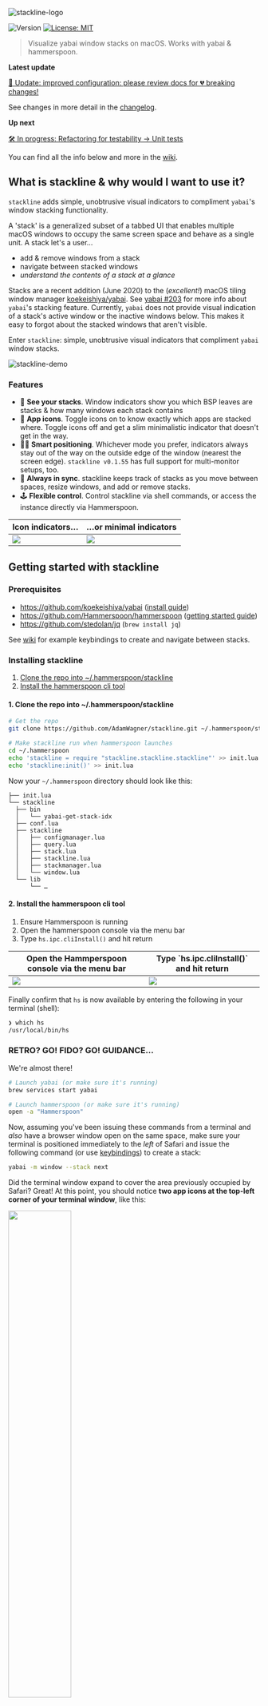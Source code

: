 <!-- vim: set tw=0 :-->
![stackline-logo](https://user-images.githubusercontent.com/1683979/90966915-1f9b1400-e48d-11ea-8cbb-0ceea6fcfc39.png)
<p>
  <img alt="Version" src="https://img.shields.io/badge/version-0.1.60-blue.svg?cacheSeconds=2592000" />
  <a href="#" target="_blank">
    <img alt="License: MIT" src="https://img.shields.io/badge/License-MIT-yellow.svg" />
  </a>
</p>

> Visualize yabai window stacks on macOS. Works with yabai & hammerspoon.

**Latest update**

[📣 Update: improved configuration: please review docs for 💔️ breaking changes!](https://github.com/AdamWagner/stackline/issues/33)

See changes in more detail in the [changelog](https://github.com/AdamWagner/stackline/wiki/Changelog).

**Up next**

[🛠️ In progress: Refactoring for testability → Unit tests](https://github.com/AdamWagner/stackline/issues/26)

You can find all the info below and more in the [wiki](https://github.com/AdamWagner/stackline/wiki/Install-dependencies).


## What is stackline & why would I want to use it?

`stackline` adds simple, unobtrusive visual indicators to compliment `yabai`'s window stacking functionality.

A 'stack' is a generalized subset of a tabbed UI that enables multiple macOS windows to occupy the same screen space and behave as a single unit. A stack let's a user…

- add & remove windows from a stack
- navigate between stacked windows
- _understand the contents of a stack at a glance_


Stacks are a recent addition (June 2020) to the (_excellent!_) macOS tiling window manager [koekeishiya/yabai](https://github.com/koekeishiya/yabai). See [yabai #203](https://github.com/koekeishiya/yabai/issues/203) for more info about `yabai`'s stacking feature. Currently, `yabai` does not provide visual indication of a stack's active window or the inactive windows below. This makes it easy to forgot about the stacked windows that aren't visible.

Enter `stackline`: simple, unobtrusive visual indicators that compliment `yabai` window stacks.


![stackline-demo](https://user-images.githubusercontent.com/1683979/90967233-08f6bc00-e491-11ea-9b0a-d75f248ce4b1.gif)

### Features

- 🚦 **See your stacks**. Window indicators show you which BSP leaves are stacks & how many windows each stack contains
- 🔦 **App icons**. Toggle icons on to know exactly which apps are stacked where. Toggle icons off and get a slim minimalistic indicator that doesn't get in the way.
- 🧘‍♂️️ **Smart positioning**. Whichever mode you prefer, indicators always stay out of the way on the outside edge of the window (nearest the screen edge). `stackline v0.1.55` has full support for multi-monitor setups, too.
- 🧮 **Always in sync**. stackline keeps track of stacks as you move between spaces, resize windows, and add or remove stacks.
- 🕹️ **Flexible control**. Control stackline via shell commands, or access the instance directly via Hammerspoon.

<table>
<tbody>
<thead>
 <th>Icon indicators…</th>
 <th>…or minimal indicators</th>
</thead>
  <tr>
    <td>
       <img src="https://user-images.githubusercontent.com/1683979/90966909-1ad66000-e48d-11ea-9f64-7708a9e1d149.png"/>
    </td>
    <td>
       <img src="https://user-images.githubusercontent.com/1683979/90966912-1dd15080-e48d-11ea-9890-3e10ea7ce397.png"/>
    </td>
  </tr>
</tbody>
</table>


## Getting started with stackline

### Prerequisites

- https://github.com/koekeishiya/yabai ([install guide](https://github.com/koekeishiya/yabai/wiki/Installing-yabai-(latest-release)))
- https://github.com/Hammerspoon/hammerspoon ([getting started guide](https://www.hammerspoon.org/go/))
- https://github.com/stedolan/jq (`brew install jq`)

See [wiki](https://github.com/AdamWagner/stackline/wiki/Install-&-configure-dependencies#user-content-configure-yabai-stacks) for example keybindings to create and navigate between stacks.

### Installing stackline

1. [Clone the repo into ~/.hammerspoon/stackline](https://github.com/AdamWagner/stackline/wiki/Install-stackline#1-clone-the-repo-into-hammerspoonstackline)
2. [Install the hammerspoon cli tool](https://github.com/AdamWagner/stackline/wiki/Install-stackline#2-install-the-hammerspoon-cli-tool)

#### 1. Clone the repo into ~/.hammerspoon/stackline

```sh
# Get the repo
git clone https://github.com/AdamWagner/stackline.git ~/.hammerspoon/stackline

# Make stackline run when hammerspoon launches
cd ~/.hammerspoon
echo 'stackline = require "stackline.stackline.stackline"' >> init.lua
echo 'stackline:init()' >> init.lua
```

Now your `~/.hammerspoon` directory should look like this:


```
├── init.lua
└── stackline
  ├── bin
  │   └── yabai-get-stack-idx
  ├── conf.lua
  ├── stackline
  │   ├── configmanager.lua
  │   ├── query.lua
  │   ├── stack.lua
  │   ├── stackline.lua
  │   ├── stackmanager.lua
  │   └── window.lua
  └── lib
      └── …
```


#### 2. Install the hammerspoon cli tool

1. Ensure Hammerspoon is running
2. Open the hammerspoon console via the menu bar
3. Type `hs.ipc.cliInstall()` and hit return

<table>
<tbody>
<thead>
 <th>Open the Hammperspoon console via the menu bar</th>
 <th>Type `hs.ipc.cliInstall()` and hit return</th>
</thead>
  <tr>
    <td>
       <img src="https://user-images.githubusercontent.com/1683979/90970190-66513400-e4b6-11ea-9385-6e31571fd013.png"/>
    </td>
    <td>
       <img src="https://user-images.githubusercontent.com/1683979/100528318-769d3d00-3190-11eb-8444-1a70ad5f7baa.png"/>
    </td>
  </tr>
</tbody>
</table>


Finally confirm that `hs` is now available by entering the following in your terminal (shell):

```sh
❯ which hs
/usr/local/bin/hs
```

### RETRO? GO! FIDO? GO! GUIDANCE…

We're almost there!

```sh
# Launch yabai (or make sure it's running)
brew services start yabai

# Launch hammerspoon (or make sure it's running)
open -a "Hammerspoon"
```

Now, assuming you've been issuing these commands from a terminal and _also_ have a browser window open  on the same space, make sure your terminal is positioned immediately to the _left_ of Safari and issue the following command (or use [keybindings](https://github.com/AdamWagner/stackline/wiki/Install-dependencies)) to create a stack:

```sh
yabai -m window --stack next
```

Did the terminal window expand to cover the area previously occupied by Safari? Great! At this point, you should notice **two app icons at the top-left corner of your terminal window**, like this:

<img width="50%" src="https://user-images.githubusercontent.com/1683979/90969027-53376780-e4a8-11ea-88c9-354f43b0a4ef.png" />

If the icons are a bit too heavy for you, you can toggle minimalist mode by turning the icons off:

```sh
 echo ":toggle_appearance.show_icons:" | hs -m stackline-config
```


<img width="50%" src="https://user-images.githubusercontent.com/1683979/90969026-52063a80-e4a8-11ea-885d-9dd5b1409f20.png" />

The minimalist stack indicator style is shown here ↑

See the wiki to [for details about how to do this with a key binding!](https://github.com/AdamWagner/stackline/wiki/Keybindings).


## Help us get to v1.0.0!

Give a ⭐️ if you think (a more fully-featured version of) stackline would be useful!

## Thanks to contributors!

All are welcome (actually, _please_ help us, 🤣️)! Feel free to dive in by opening an [issue](https://github.com/AdamWagner/stackline/issues/new) or submitting a PR.

[@alin23](https://github.com/alin23) initially proposed the [concept for stackline here](https://github.com/koekeishiya/yabai/issues/203#issuecomment-652948362) and encouraged [@AdamWagner](https://github.com/AdamWagner) to share the mostly-broken proof-of-concept publicly. Since then, [@alin23](https://github.com/alin23) dramatically improved upon the initial proof-of-concept with [#13](https://github.com/AdamWagner/stackline/pull/13), has some pretty whiz-bang functionality on deck with [#17](https://github.com/AdamWagner/stackline/pull/17), and has been a great thought partner/reviewer.  

[@zweck](https://github.com/zweck), who, [in the same thread](https://github.com/koekeishiya/yabai/issues/203#issuecomment-656780281), got the gears turning about how [@alin23](gh-alin23)'s idea could be implemented and _also_ urged Adam to share his POC.

[@johnallen3d](https://github.com/johnallen3d) for being one the first folks to install stackline, and for identifying several mistakes & gaps in the setup instructions. 

[@pete-may](https://github.com/pete-may) for saving folks from frustration by fixing an out-of-date command in the readme ([#48](https://github.com/AdamWagner/stackline/pull/48))

[@AdamWagner](https://github.com/AdamWagner) wrote the initial proof-of-concept (POC) for stackline.

### …on the shoulders of giants

Thanks to [@koekeishiya](gh-koekeishiya) without whom the _wonderful_ [yabai](https://github.com/koekeishiya/yabai) would not exist, and projects like this would have no reason to exist.

Similarly, thanks to [@dominiklohmann](https://github.com/dominiklohmann), who has helped _so many people_ make chunkwm/yabai "do the thing" they want and provides great feedback on new and proposed yabai features.

Thanks to [@cmsj](https://github.com/cmsj), [@asmagill](https://github.com/asmagill), and all of the contributors to [hammerspoon](https://github.com/Hammerspoon/hammerspoon) for making macOS APIs accessible to the rest of us!

Thanks to the creators & maintainers of the lua utility libaries [underscore.lua](https://github.com/mirven/underscore.lua), [lume.lua](https://github.com/rxi/lume), and [self.lua](https://github.com/M1que4s/self).

## License & attribution

stackline is licensed under the [&nearr;&nbsp;MIT&nbsp;License](stackline-license), the same license used by [yabai](https://github.com/koekeishiya/yabai/blob/master/LICENSE.txt) and [hammerspoon](https://github.com/Hammerspoon/hammerspoon/blob/master/LICENSE).

MIT is a simple permissive license with conditions only requiring preservation of copyright and license notices. Licensed works, modifications, and larger works may be distributed under different terms and without source code.

[MIT](LICENSE) © Adam Wagner
